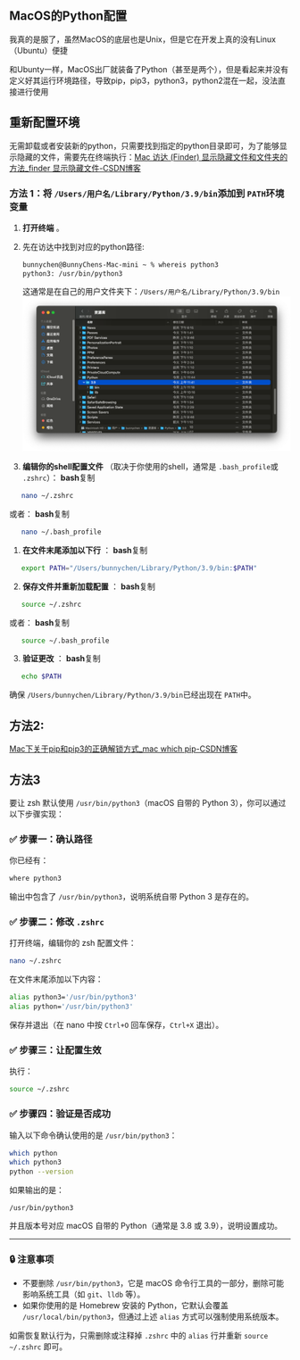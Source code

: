 ## **MacOS的Python配置**

我真的是服了，虽然MacOS的底层也是Unix，但是它在开发上真的没有Linux（Ubuntu）便捷

和Ubunty一样，MacOS出厂就装备了Python（甚至是两个），但是看起来并没有定义好其运行环境路径，导致pip，pip3，python3，python2混在一起，没法直接进行使用

## 重新配置环境

无需卸载或者安装新的python，只需要找到指定的python目录即可，为了能够显示隐藏的文件，需要先在终端执行：[Mac 访达 (Finder) 显示隐藏文件和文件夹的方法_finder 显示隐藏文件-CSDN博客](https://blog.csdn.net/sdnuwjw/article/details/112439193)

### **方法 1：将 `/Users/用户名/Library/Python/3.9/bin`添加到 `PATH`环境变量**

1. **打开终端** 。
2. 先在访达中找到对应的python路径:

   ```
   bunnychen@BunnyChens-Mac-mini ~ % whereis python3
   python3: /usr/bin/python3
   ```

   这通常是在自己的用户文件夹下：`/Users/用户名/Library/Python/3.9/bin`
   ![1739428478661](image/PythonSetUp/1739428478661.png)
3. **编辑你的shell配置文件** （取决于你使用的shell，通常是 `.bash_profile`或 `.zshrc`）：
   **bash**复制

```bash
   nano ~/.zshrc
```

   或者：
   **bash**复制

```bash
   nano ~/.bash_profile
```

1. **在文件末尾添加以下行** ：
   **bash**复制

```bash
   export PATH="/Users/bunnychen/Library/Python/3.9/bin:$PATH"
```

2. **保存文件并重新加载配置** ：
   **bash**复制

```bash
   source ~/.zshrc
```

   或者：
   **bash**复制

```bash
   source ~/.bash_profile
```

3. **验证更改** ：
   **bash**复制

```bash
   echo $PATH
```

   确保 `/Users/bunnychen/Library/Python/3.9/bin`已经出现在 `PATH`中。

## 方法2:

[Mac下关于pip和pip3的正确解锁方式_mac which pip-CSDN博客](https://blog.csdn.net/u014259820/article/details/100580970)

## 方法3

要让 zsh 默认使用 `/usr/bin/python3`（macOS 自带的 Python 3），你可以通过以下步骤实现：

### ✅ 步骤一：确认路径

你已经有：

```bash
where python3
```

输出中包含了 `/usr/bin/python3`，说明系统自带 Python 3 是存在的。

### ✅ 步骤二：修改 `.zshrc`

打开终端，编辑你的 zsh 配置文件：

```bash
nano ~/.zshrc
```

在文件末尾添加以下内容：

```bash
alias python3='/usr/bin/python3'
alias python='/usr/bin/python3'
```

保存并退出（在 nano 中按 `Ctrl+O` 回车保存，`Ctrl+X` 退出）。

### ✅ 步骤三：让配置生效

执行：

```bash
source ~/.zshrc
```

### ✅ 步骤四：验证是否成功

输入以下命令确认使用的是 `/usr/bin/python3`：

```bash
which python
which python3
python --version
```

如果输出的是：

```
/usr/bin/python3
```

并且版本号对应 macOS 自带的 Python（通常是 3.8 或 3.9），说明设置成功。

---

### 🔒 注意事项

- 不要删除 `/usr/bin/python3`，它是 macOS 命令行工具的一部分，删除可能影响系统工具（如 `git`、`lldb` 等）。
- 如果你使用的是 Homebrew 安装的 Python，它默认会覆盖 `/usr/local/bin/python3`，但通过上述 `alias` 方式可以强制使用系统版本。

如需恢复默认行为，只需删除或注释掉 `.zshrc` 中的 `alias` 行并重新 `source ~/.zshrc` 即可。
